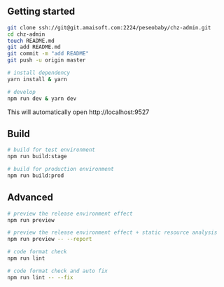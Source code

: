 
## Getting started

```bash
git clone ssh://git@git.amaisoft.com:2224/peseobaby/chz-admin.git
cd chz-admin
touch README.md
git add README.md
git commit -m "add README"
git push -u origin master

# install dependency
yarn install & yarn

# develop
npm run dev & yarn dev
```

This will automatically open http://localhost:9527

## Build

```bash
# build for test environment
npm run build:stage

# build for production environment
npm run build:prod
```

## Advanced

```bash
# preview the release environment effect
npm run preview

# preview the release environment effect + static resource analysis
npm run preview -- --report

# code format check
npm run lint

# code format check and auto fix
npm run lint -- --fix
```

